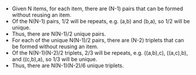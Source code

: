  * Given N items, for each item, there are (N-1) pairs that can be formed without reusing an item.
 * Of the N(N-1) pairs, 1/2 will be repeats, e.g. (a,b) and (b,a), so 1/2 will be unique.
 * Thus, there are N(N-1)/2 unique pairs.
 * For each of the unique N(N-1)/2 pairs, there are (N-2) triplets that can be formed without reusing an item.
 * Of the N(N-1)(N-2)/2 triplets, 2/3 will be repeats, e.g. ((a,b),c), ((a,c),b), and ((c,b),a), so 1/3 will be unique.
 * Thus, there are N(N-1)(N-2)/6 unique triplets.
